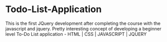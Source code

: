 # Todo-List-Application
This is the first JQuery development after completing the course with the javascript and jquery. Pretty interesting concept of developing a beginner level To-Do List application  - HTML | CSS | JAVASCRIPT | JQUERY

